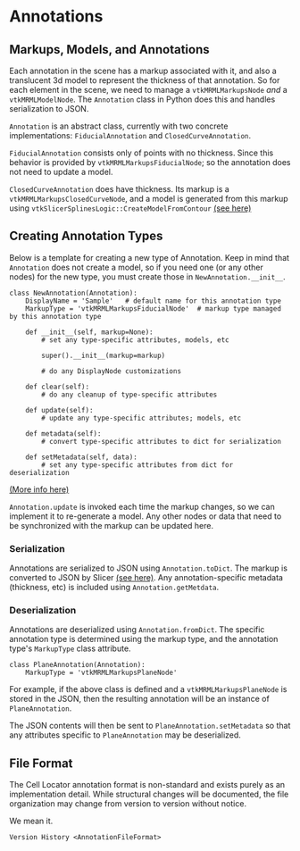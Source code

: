 # Annotations

## Markups, Models, and Annotations

Each annotation in the scene has a markup associated with it, and also a translucent 3d
model to represent the thickness of that annotation. So for each element in the scene,
we need to manage a `vtkMRMLMarkupsNode` *and* a `vtkMRMLModelNode`. The
`Annotation` class in Python does this and handles serialization to JSON.

`Annotation` is an abstract class, currently with two concrete implementations:
`FiducialAnnotation` and `ClosedCurveAnnotation`.

`FiducialAnnotation` consists only of points with no thickness. Since this behavior is
provided by `vtkMRMLMarkupsFiducialNode`; so the annotation does not need to update a
model.

`ClosedCurveAnnotation` does have thickness. Its markup is a
`vtkMRMLMarkupsClosedCurveNode`, and a model is generated from this markup using
`vtkSlicerSplinesLogic::CreateModelFromContour` [(see here)][create-model-from-contour]

[create-model-from-contour]: https://github.com/BICCN/cell-locator/blob/master/Modules/Loadable/Splines/Logic/vtkSlicerSplinesLogic.cxx#L68-L142

## Creating Annotation Types

Below is a template for creating a new type of Annotation. Keep in mind that
`Annotation` does not create a model, so if you need one (or any other nodes) for the
new type, you must create those in `NewAnnotation.__init__`.

```python3
class NewAnnotation(Annotation):
    DisplayName = 'Sample'   # default name for this annotation type
    MarkupType = 'vtkMRMLMarkupsFiducialNode'  # markup type managed by this annotation type
    
    def __init__(self, markup=None):
        # set any type-specific attributes, models, etc
    
        super().__init__(markup=markup)
    
        # do any DisplayNode customizations
    
    def clear(self):
        # do any cleanup of type-specific attributes
    
    def update(self):
        # update any type-specific attributes; models, etc
    
    def metadata(self):
        # convert type-specific attributes to dict for serialization
    
    def setMetadata(self, data):
        # set any type-specific attributes from dict for deserialization
```

[(More info here)][pull169]

[pull169]: https://github.com/BICCN/cell-locator/pull/169

`Annotation.update` is invoked each time the markup changes, so we can implement it to
re-generate a model. Any other nodes or data that need to be synchronized with the
markup can be updated here.

### Serialization

Annotations are serialized to JSON using `Annotation.toDict`. The markup is converted
to JSON by Slicer [(see here)][slicer-markups]. Any annotation-specific metadata (thickness, etc) is
included using `Annotation.getMetdata`.

[slicer-markups]: https://slicer.readthedocs.io/en/latest/developer_guide/modules/markups.html

### Deserialization

Annotations are deserialized using `Annotation.fromDict`. The specific annotation
type is determined using the markup type, and the annotation type's `MarkupType`
class attribute.

```python3
class PlaneAnnotation(Annotation):
    MarkupType = 'vtkMRMLMarkupsPlaneNode'
```

For example, if the above class is defined and a `vtkMRMLMarkupsPlaneNode` is stored
in the JSON, then the resulting annotation will be an instance of `PlaneAnnotation`.

The JSON contents will then be sent to `PlaneAnnotation.setMetadata` so that any
attributes specific to `PlaneAnnotation` may be deserialized.

## File Format

The Cell Locator annotation format is non-standard and exists purely as an
implementation detail. While structural changes will be documented, the file
organization may change from version to version without notice.

We mean it.

```{toctree}
Version History <AnnotationFileFormat>
```

